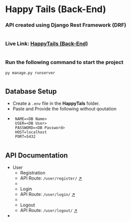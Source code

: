 # Happy Tails (Back-End)

### API created using Django Rest Framework (DRF)

#

### Live Link: [HappyTails (Back-End)]()

#

### Run the following command to start the project

`py manage.py runserver `

#

## Database Setup

- Create a `.env` file in the **HappyTals** folder.
- Paste and Provide the following without qoutation
- ```shell
   NAME=<DB Name>
   USER=<DB User>
   PASSWORD=<DB Password>
   HOST=localhost
   PORT=5432
  ```

#

## API Documentation

- User
  - Registration
  - API Route: `/user/register/` [↗️](http://127.0.0.1:8000/user/register/)
  -
  - Login
  - API Route: `/user/login/` [↗️](http://127.0.0.1:8000/user/login/)
  -
  - Logout
  - API Route: `/user/logout/` [↗️](http://127.0.0.1:8000/user/logout/)
-
